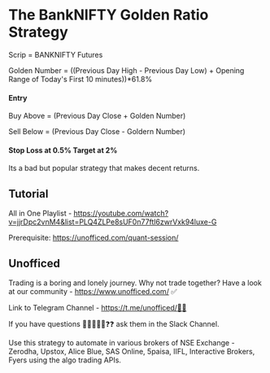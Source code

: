 # The BankNIFTY Golden Ratio Strategy

Scrip = BANKNIFTY Futures

Golden Number = ((Previous Day High - Previous Day Low) + Opening Range of Today's First 10 minutes))*61.8%

#### Entry
Buy Above = (Previous Day Close + Golden Number)

Sell Below = (Previous Day Close - Goldern Number)

#### Stop Loss at 0.5% Target at 2%

Its a bad but popular strategy that makes decent returns.

## Tutorial
All in One Playlist - https://youtube.com/watch?v=jjrDpc2vnM4&list=PLQ4ZLPe8sUF0n77ftl6zwrVxk94luxe-G

Prerequisite: https://unofficed.com/quant-session/

## Unofficed

Trading is a boring and lonely journey. Why not trade together? Have a look at our community - https://www.unofficed.com/ ✅ 

Link to Telegram Channel - https://t.me/unofficed/🤾‍♂️

If you have questions 👨‍💻😉🤷‍♂️❓❓ ask them in the Slack Channel.

Use this strategy to automate in various brokers of NSE Exchange - Zerodha, Upstox, Alice Blue, SAS Online, 5paisa, IIFL, Interactive Brokers, Fyers using the algo trading APIs.
